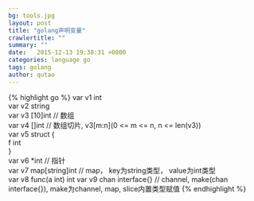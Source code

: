 ```yaml
---
bg: tools.jpg
layout: post
title: "golang声明变量"
crawlertitle: ""
summary: ""
date:   2015-12-13 19:38:31 +0800
categories: language go
tags: golang
author: qutao
---
```

{% highlight go %}
var v1 int  
var v2 string  
var v3 [10]int // 数组  
var v4 []int // 数组切片, v3[m:n](0 <= m <= n, n <= len(v3))  
var v5 struct {  
f int  
}  
var v6 *int // 指针  
var v7 map[string]int // map， key为string类型， value为int类型  
var v8 func(a int) int
var v9 chan interface{} // channel, make(chan interface{}), make为channel, map, slice内置类型赋值
{% endhighlight %}
